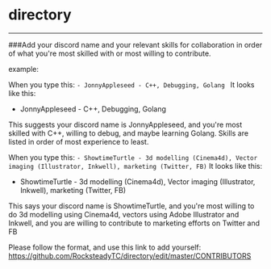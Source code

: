 # directory
----
###Add your discord name and your relevant skills for collaboration in order of what you're most skilled with or most willing to contribute.


example: 

When you type this:
`- JonnyAppleseed - C++, Debugging, Golang `
It looks like this:
- JonnyAppleseed - C++, Debugging, Golang

This suggests your discord name is JonnyAppleseed, and you're most skilled with C++, willing to debug, and maybe learning Golang. Skills are listed in order of most experience to least.


When you type this:
`- ShowtimeTurtle - 3d modelling (Cinema4d), Vector imaging (Illustrator, Inkwell), marketing (Twitter, FB)`
It looks like this:
- ShowtimeTurtle - 3d modelling (Cinema4d), Vector imaging (Illustrator, Inkwell), marketing (Twitter, FB)

This says your discord name is ShowtimeTurtle, and you're most willing to do 3d modelling using Cinema4d, vectors using Adobe Illustrator and Inkwell, and you are willing to contribute to marketing efforts on Twitter and FB


Please follow the format, and use this link to add yourself: https://github.com/RocksteadyTC/directory/edit/master/CONTRIBUTORS

